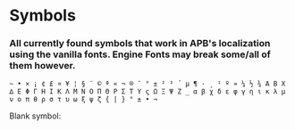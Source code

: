 # Symbols

### All currently found symbols that work in APB's localization using the vanilla fonts. Engine Fonts may break some/all of them however.

`~ • × ¡ ¢ £ ¤ ¥ ¦ § ¨ © ª « ¬ ® ¯ ° ± ² ³ ´ µ ¶ · ¸ ¹ º » ¼ ½ ¾ Α Β Χ ∆ Ε Φ Γ Η Ι Κ Λ Μ Ν Ο Π Θ Ρ Σ Τ Υ ς Ω Ξ Ψ Ζ _ α β χ δ ε φ γ η ι κ λ µ ν ο π θ ρ σ τ υ ω ξ ψ ζ { | } ° ± • ¬`

Blank symbol: ` `

